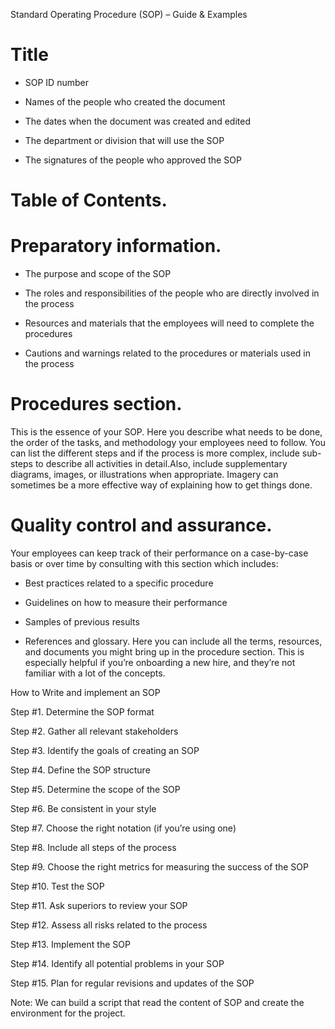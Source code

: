 Standard Operating Procedure (SOP) – Guide & Examples

<!-- https://workflowautomation.net/blog/standard-operating-procedure-sop -->

# Title
 
- SOP ID number

- Names of the people who created the document

- The dates when the document was created and edited

- The department or division that will use the SOP

- The signatures of the people who approved the SOP

# Table of Contents. 


# Preparatory information.

- The purpose and scope of the SOP

- The roles and responsibilities of the people who are directly involved in the process

- Resources and materials that the employees will need to complete the procedures

- Cautions and warnings related to the procedures or materials used in the process

# Procedures section. 

This is the essence of your SOP. Here you describe what needs to be done, the order of the tasks, and methodology your employees need to follow. You can list the different steps and if the process is more complex, include sub-steps to describe all activities in detail.Also, include supplementary diagrams, images, or illustrations when appropriate. Imagery can sometimes be a more effective way of explaining how to get things done.

# Quality control and assurance. 

Your employees can keep track of their performance on a case-by-case basis or over time by consulting with this section which includes:

- Best practices related to a specific procedure

- Guidelines on how to measure their performance

- Samples of previous results

- References and glossary. Here you can include all the terms, resources, and documents you might bring up in the procedure section. This is especially helpful if you’re onboarding a new hire, and they’re not familiar with a lot of the concepts.


How to Write and implement an SOP

Step #1. Determine the SOP format

Step #2. Gather all relevant stakeholders

Step #3. Identify the goals of creating an SOP

Step #4. Define the SOP structure

Step #5. Determine the scope of the SOP

Step #6. Be consistent in your style

Step #7. Choose the right notation (if you’re using one)

Step #8. Include all steps of the process

Step #9. Choose the right metrics for measuring the success of the SOP

Step #10. Test the SOP

Step #11. Ask superiors to review your SOP

Step #12. Assess all risks related to the process

Step #13. Implement the SOP

Step #14. Identify all potential problems in your SOP

Step #15. Plan for regular revisions and updates of the SOP


Note: We can build a script that read the content of SOP and create the environment for the project.




